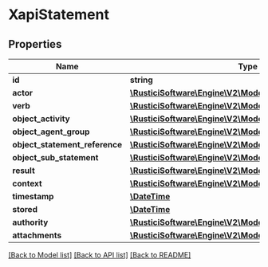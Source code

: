 # XapiStatement

## Properties
Name | Type | Description | Notes
------------ | ------------- | ------------- | -------------
**id** | **string** |  | [optional] 
**actor** | [**\RusticiSoftware\Engine\V2\Model\XapiAgentGroup**](XapiAgentGroup.md) |  | [optional] 
**verb** | [**\RusticiSoftware\Engine\V2\Model\XapiVerb**](XapiVerb.md) |  | [optional] 
**object_activity** | [**\RusticiSoftware\Engine\V2\Model\XapiActivity**](XapiActivity.md) |  | [optional] 
**object_agent_group** | [**\RusticiSoftware\Engine\V2\Model\XapiAgentGroup**](XapiAgentGroup.md) |  | [optional] 
**object_statement_reference** | [**\RusticiSoftware\Engine\V2\Model\XapiStatementReference**](XapiStatementReference.md) |  | [optional] 
**object_sub_statement** | [**\RusticiSoftware\Engine\V2\Model\XapiStatement**](XapiStatement.md) |  | [optional] 
**result** | [**\RusticiSoftware\Engine\V2\Model\XapiResult**](XapiResult.md) |  | [optional] 
**context** | [**\RusticiSoftware\Engine\V2\Model\XapiContext**](XapiContext.md) |  | [optional] 
**timestamp** | [**\DateTime**](\DateTime.md) |  | [optional] 
**stored** | [**\DateTime**](\DateTime.md) |  | [optional] 
**authority** | [**\RusticiSoftware\Engine\V2\Model\XapiAgentGroup**](XapiAgentGroup.md) |  | [optional] 
**attachments** | [**\RusticiSoftware\Engine\V2\Model\XapiAttachment[]**](XapiAttachment.md) |  | [optional] 

[[Back to Model list]](../README.md#documentation-for-models) [[Back to API list]](../README.md#documentation-for-api-endpoints) [[Back to README]](../README.md)


